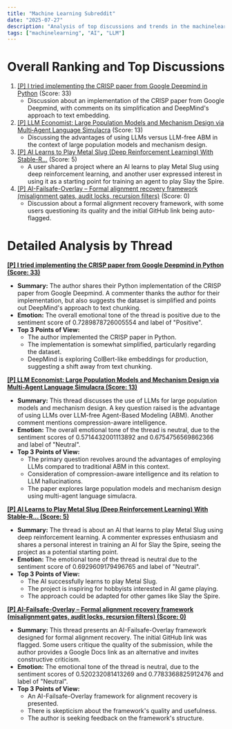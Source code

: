 ```yaml
---
title: "Machine Learning Subreddit"
date: "2025-07-27"
description: "Analysis of top discussions and trends in the machinelearning subreddit"
tags: ["machinelearning", "AI", "LLM"]
---
```


# Overall Ranking and Top Discussions
1.  [[P] I tried implementing the CRISP paper from Google Deepmind in Python](https://www.reddit.com/r/MachineLearning/comments/1maj150/p_i_tried_implementing_the_crisp_paper_from/) (Score: 33)
    * Discussion about an implementation of the CRISP paper from Google Deepmind, with comments on its simplification and DeepMind's approach to text embedding.
2.  [[P] LLM Economist: Large Population Models and Mechanism Design via Multi‑Agent Language Simulacra](https://www.reddit.com/r/MachineLearning/comments/1ma6rle/p_llm_economist_large_population_models_and/) (Score: 13)
    * Discussing the advantages of using LLMs versus LLM-free ABM in the context of large population models and mechanism design.
3.  [[P] AI Learns to Play Metal Slug (Deep Reinforcement Learning) With Stable-R...](https://youtube.com/watch?v=7fwWGFRgc1I&si=qOre2i2_ek0tpei2) (Score: 5)
    *  A user shared a project where an AI learns to play Metal Slug using deep reinforcement learning, and another user expressed interest in using it as a starting point for training an agent to play Slay the Spire.
4.  [[P] AI-Failsafe-Overlay – Formal alignment recovery framework (misalignment gates, audit locks, recursion filters)](https://www.reddit.com/r/MachineLearning/comments/1mal1rj/p_aifailsafeoverlay_formal_alignment_recovery/) (Score: 0)
    * Discussion about a formal alignment recovery framework, with some users questioning its quality and the initial GitHub link being auto-flagged.

# Detailed Analysis by Thread

**[[P] I tried implementing the CRISP paper from Google Deepmind in Python (Score: 33)](https://www.reddit.com/r/MachineLearning/comments/1maj150/p_i_tried_implementing_the_crisp_paper_from/)**
*  **Summary:**  The author shares their Python implementation of the CRISP paper from Google Deepmind. A commenter thanks the author for their implementation, but also suggests the dataset is simplified and points out DeepMind's approach to text chunking.
*  **Emotion:** The overall emotional tone of the thread is positive due to the sentiment score of 0.7289878726005554 and label of "Positive".
*  **Top 3 Points of View:**
    * The author implemented the CRISP paper in Python.
    * The implementation is somewhat simplified, particularly regarding the dataset.
    * DeepMind is exploring ColBert-like embeddings for production, suggesting a shift away from text chunking.

**[[P] LLM Economist: Large Population Models and Mechanism Design via Multi‑Agent Language Simulacra (Score: 13)](https://www.reddit.com/r/MachineLearning/comments/1ma6rle/p_llm_economist_large_population_models_and/)**
*  **Summary:**  This thread discusses the use of LLMs for large population models and mechanism design. A key question raised is the advantage of using LLMs over LLM-free Agent-Based Modeling (ABM). Another comment mentions compression-aware intelligence.
*  **Emotion:** The overall emotional tone of the thread is neutral, due to the sentiment scores of 0.5714432001113892 and 0.6754756569862366 and label of "Neutral".
*  **Top 3 Points of View:**
    * The primary question revolves around the advantages of employing LLMs compared to traditional ABM in this context.
    * Consideration of compression-aware intelligence and its relation to LLM hallucinations.
    * The paper explores large population models and mechanism design using multi-agent language simulacra.

**[[P] AI Learns to Play Metal Slug (Deep Reinforcement Learning) With Stable-R... (Score: 5)](https://youtube.com/watch?v=7fwWGFRgc1I&si=qOre2i2_ek0tpei2)**
*  **Summary:** The thread is about an AI that learns to play Metal Slug using deep reinforcement learning. A commenter expresses enthusiasm and shares a personal interest in training an AI for Slay the Spire, seeing the project as a potential starting point.
*  **Emotion:** The emotional tone of the thread is neutral due to the sentiment score of 0.6929609179496765 and label of "Neutral".
*  **Top 3 Points of View:**
    * The AI successfully learns to play Metal Slug.
    * The project is inspiring for hobbyists interested in AI game playing.
    * The approach could be adapted for other games like Slay the Spire.

**[[P] AI-Failsafe-Overlay – Formal alignment recovery framework (misalignment gates, audit locks, recursion filters) (Score: 0)](https://www.reddit.com/r/MachineLearning/comments/1mal1rj/p_aifailsafeoverlay_formal_alignment_recovery/)**
*  **Summary:**  This thread presents an AI-Failsafe-Overlay framework designed for formal alignment recovery. The initial GitHub link was flagged. Some users critique the quality of the submission, while the author provides a Google Docs link as an alternative and invites constructive criticism.
*  **Emotion:** The emotional tone of the thread is neutral, due to the sentiment scores of 0.520232081413269 and 0.7783368825912476 and label of "Neutral".
*  **Top 3 Points of View:**
    * An AI-Failsafe-Overlay framework for alignment recovery is presented.
    * There is skepticism about the framework's quality and usefulness.
    * The author is seeking feedback on the framework's structure.
